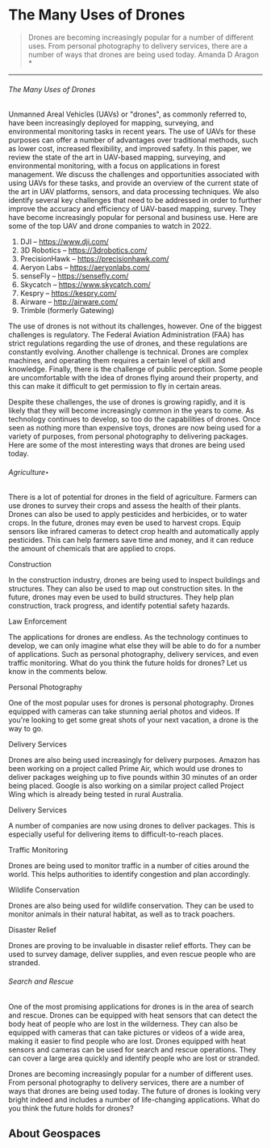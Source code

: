 # The Many Uses of Drones

> Drones are becoming increasingly popular for a number of different uses. From personal photography to delivery services, there are a number of ways that drones are being used today. Amanda D Aragon *

---

###### The Many Uses of Drones

Unmanned Areal Vehicles (UAVs) or "drones", as commonly referred to, have been increasingly deployed for mapping, surveying, and environmental monitoring tasks in recent years. The use of UAVs for these purposes can offer a number of advantages over traditional methods, such as lower cost, increased flexibility, and improved safety. In this paper, we review the state of the art in UAV-based mapping, surveying, and environmental monitoring, with a focus on applications in forest management. We discuss the challenges and opportunities associated with using UAVs for these tasks, and provide an overview of the current state of the art in UAV platforms, sensors, and data processing techniques. We also identify several key challenges that need to be addressed in order to further improve the accuracy and efficiency of UAV-based mapping, survey. They have become increasingly popular for personal and business use. Here are some of the top UAV and drone companies to watch in 2022.

1. DJI – https://www.dji.com/
2. 3D Robotics – https://3drobotics.com/
3. PrecisionHawk – https://precisionhawk.com/
4. Aeryon Labs – https://aeryonlabs.com/
5. senseFly – https://sensefly.com/
6. Skycatch – https://www.skycatch.com/
7. Kespry – https://kespry.com/ 
8. Airware – http://airware.com/
9. Trimble (formerly Gatewing)

The use of drones is not without its challenges, however. One of the biggest challenges is regulatory. The Federal Aviation Administration (FAA) has strict regulations regarding the use of drones, and these regulations are constantly evolving. Another challenge is technical. Drones are complex machines, and operating them requires a certain level of skill and knowledge. Finally, there is the challenge of public perception. Some people are uncomfortable with the idea of drones flying around their property, and this can make it difficult to get permission to fly in certain areas.

Despite these challenges, the use of drones is growing rapidly, and it is likely that they will become increasingly common in the years to come. As technology continues to develop, so too do the capabilities of drones. Once seen as nothing more than expensive toys, drones are now being used for a variety of purposes, from personal photography to delivering packages. Here are some of the most interesting ways that drones are being used today.

###### Agriculture‣

There is a lot of potential for drones in the field of agriculture. Farmers can use drones to survey their crops and assess the health of their plants. Drones can also be used to apply pesticides and herbicides, or to water crops. In the future, drones may even be used to harvest crops. Equip sensors like infrared cameras to detect crop health and automatically apply pesticides. This can help farmers save time and money, and it can reduce the amount of chemicals that are applied to crops.

Construction

In the construction industry, drones are being used to inspect buildings and structures. They can also be used to map out construction sites. In the future, drones may even be used to build structures. They help plan construction, track progress, and identify potential safety hazards.

Law Enforcement

The applications for drones are endless. As the technology continues to develop, we can only imagine what else they will be able to do for a number of applications. Such as
personal photography, delivery services, and even traffic monitoring. What do you think the future holds for drones? Let us know in the comments below.

Personal Photography

One of the most popular uses for drones is personal photography. Drones equipped with cameras can take stunning aerial photos and videos. If you're looking to get some great shots of your next vacation, a drone is the way to go.

Delivery Services

Drones are also being used increasingly for delivery purposes. Amazon has been working on a project called Prime Air, which would use drones to deliver packages weighing up to five pounds within 30 minutes of an order being placed. Google is also working on a similar project called Project Wing which is already being tested in rural Australia.

Delivery Services

A number of companies are now using drones to deliver packages. This is especially useful for delivering items to difficult-to-reach places.

Traffic Monitoring

Drones are being used to monitor traffic in a number of cities around the world. This helps authorities to identify congestion and plan accordingly.

Wildlife Conservation

Drones are also being used for wildlife conservation. They can be used to monitor animals in their natural habitat, as well as to track poachers.

Disaster Relief

Drones are proving to be invaluable in disaster relief efforts. They can be used to survey damage, deliver supplies, and even rescue people who are stranded.

###### Search and Rescue

One of the most promising applications for drones is in the area of search and rescue. Drones can be equipped with heat sensors that can detect the body heat of people who are lost in the wilderness. They can also be equipped with cameras that can take pictures or videos of a wide area, making it easier to find people who are lost. Drones equipped with heat sensors and cameras can be used for search and rescue operations. They can cover a large area quickly and identify people who are lost or stranded.


Drones are becoming increasingly popular for a number of different uses. From personal photography to delivery services, there are a number of ways that drones are being used today. The future of drones is looking very bright indeed and includes a number of life-changing applications. What do you think the future holds for drones?


## About Geospaces


            